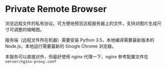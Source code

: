 # Private Remote Browser

浏览远程文件的私有协议。可方便地预览远程服务器上的文件，支持对图片生成尺寸可调整的缩略图。

服务端（远程文件所在机器）需要安装 Python 3.5，本地编译需要最新版本的 Node.js，本地运行需要最新的 Google Chrome 浏览器。

本服务可以直接对外，但最好使用 nginx 代理一下，nginx 参考配置文件在 `server/nginx-proxy.conf`
